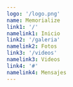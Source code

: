 ```yaml
---
logo: '/logo.png'
name: Memorialize
link1: '/'
namelink1: Inicio
link2: '/galeria'
namelink2: Fotos
link3: '/videos'
namelink3: Videos
link4: '#'
namelink4: Mensajes
---
```

